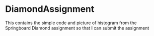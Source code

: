 # DiamondAssignment
This contains the simple code and picture of histogram from the Springboard Diamond assignment so that I can submit the assignment
